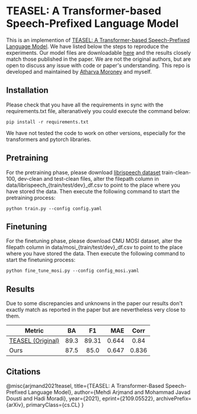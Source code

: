 # TEASEL: A Transformer-based Speech-Prefixed Language Model

This is an implemention of [TEASEL: A Transformer-based Speech-Prefixed Language Model](https://arxiv.org/pdf/2109.05522.pdf). We have listed below the steps to reproduce the experiments. Our model files are downloadable [here](https://drive.google.com/drive/folders/1mjfqjuDjceBWaE-IU4Xh0tKpOtX9y30g?usp=sharing) and the results closely match those published in the paper. We are not the original authors, but are open to discuss any issue with code or paper's understanding. This repo is developed and maintained by [Atharva Moroney](https://github.com/ath-08) and myself.

## Installation

Please check that you have all the requirements in sync with the requirements.txt file, alteranatively you could execute the command below:

```
pip install -r requirements.txt
```

We have not tested the code to work on other versions, especially for the transformers and pytorch libraries.

## Pretraining

For the pretraining phase, please download [librispeech dataset](https://www.openslr.org/12/) train-clean-100, dev-clean and test-clean files, alter the filepath column in data/librispeech_{train/test/dev}_df.csv to point to the place where you have stored the data. Then execute the following command to start the pretraining process:

```
python train.py --config config.yaml
```

## Finetuning

For the finetuning phase, please download CMU MOSI dataset, alter the filepath column in data/mosi_{train/test/dev}_df.csv to point to the place where you have stored the data. Then execute the following command to start the finetuning process:

```
python fine_tune_mosi.py --config config_mosi.yaml
```

## Results

Due to some discrepancies and unknowns in the paper our results don't exactly match as reported in the paper but are nevertheless very close to them. 

| Metric      | BA    | F1   | MAE  | Corr  |
| ---------- |:------:| :----:|-----:| :-----:|
| [TEASEL (Original)](https://arxiv.org/pdf/2109.05522.pdf)  | 89.3  | 89.31| 0.644| 0.84	|
| Ours        | 87.5  | 85.0 | 0.647| 0.836 |


## Citations

@misc{arjmand2021teasel,
      title={TEASEL: A Transformer-Based Speech-Prefixed Language Model}, 
      author={Mehdi Arjmand and Mohammad Javad Dousti and Hadi Moradi},
      year={2021},
      eprint={2109.05522},
      archivePrefix={arXiv},
      primaryClass={cs.CL}
}

